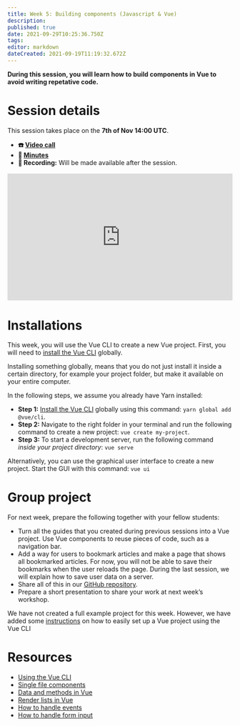 ```yaml
---
title: Week 5: Building components (Javascript & Vue)
description: 
published: true
date: 2021-09-29T10:25:36.750Z
tags: 
editor: markdown
dateCreated: 2021-09-19T11:19:32.672Z
---
```


**During this session, you will learn how to build components in Vue to avoid writing repetative code.**

# Session details
This session takes place on the **7th of Nov 14:00 UTC**.
- **☎️ [Video call](https://meet.google.com/fzg-rqep-sdz)**
- **📝 [Minutes](https://docs.google.com/document/d/13p2FGk6AVNzerNXBZiTST727pcUoEANwVLEwiI8q8xk/edit?usp=sharing)**
- **🔴 Recording:** Will be made available after the session.

<div style="position: relative;padding-bottom: 56.25%;height: 0;margin-top:16px;">
  <iframe src="https://pitch.com/embed/5ffb1178-ce9c-49f1-9275-d037abc326a7" allow="fullscreen" allowfullscreen="" width="100%" height="100%" style="border:0;position: absolute;top: 0;left: 0;"></iframe>
</div>

# Installations
This week, you will use the Vue CLI to create a new Vue project. First, you will need to [install the Vue CLI](https://cli.vuejs.org/guide/installation.html) globally.

Installing something globally, means that you do not just install it inside a certain directory, for example your project folder, but make it available on your entire computer.

In the following steps, we assume you already have Yarn installed:
- **Step 1:** [Install the Vue CLI](https://cli.vuejs.org/guide/installation.html) globally using this command:
```yarn global add @vue/cli```. 
- **Step 2:** Navigate to the right folder in your terminal and run the following command to create a new project: 
```vue create my-project```.
- **Step 3:** To start a development server, run the following command *inside your project directory*: 
```vue serve```

Alternatively, you can use the graphical user interface to create a new project. Start the GUI with this command: ```vue ui```

# Group project
For next week, prepare the following together with your fellow students:
- Turn all the guides that you created during previous sessions into a Vue project. Use Vue components to reuse pieces of code, such as a navigation bar.
- Add a way for users to bookmark articles and make a page that shows all bookmarked articles. For now, you will not be able to save their bookmarks when the user reloads the page. During the last session, we will explain how to save user data on a server.
- Share all of this in our [GitHub repository](https://github.com/activisthandbook/web-dev-course).
- Prepare a short presentation to share your work at next week’s workshop.

We have not created a full example project for this week. However, we have added some [instructions](https://github.com/activisthandbook/web-dev-course/blob/main/week-5/example.md) on how to easily set up a Vue project using the Vue CLI

# Resources
- [Using the Vue CLI](https://cli.vuejs.org/guide/prototyping.html)
- [Single file components](https://v3.vuejs.org/guide/component-basics.html#base-example)
- [Data and methods in Vue](https://v3.vuejs.org/guide/data-methods.html#data-properties)
- [Render lists in Vue](https://v3.vuejs.org/guide/list.html)
- [How to handle events](https://v3.vuejs.org/guide/events.html)
- [How to handle form input](https://v3.vuejs.org/guide/events.html)
